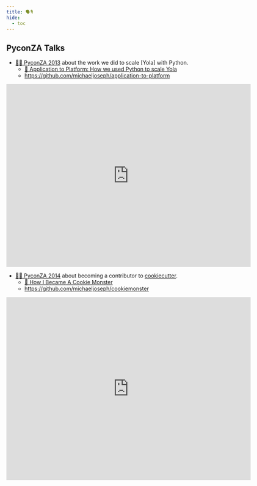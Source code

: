 ```yaml
---
title: 🗣🎙
hide:
  - toc
---
```


## PyconZA Talks

* [🎥📼 PyconZA 2013] about the work we did to scale [Yola] with Python.
    * [🛝 Application to Platform: How we used Python to scale Yola]
    * https://github.com/michaeljoseph/application-to-platform

<iframe src="https://archive.org/embed/pyconza2013-app-to-platform" width="640" height="480" frameborder="0" webkitallowfullscreen="true" mozallowfullscreen="true" allowfullscreen></iframe>

* [🎥📼 PyconZA 2014] about becoming a contributor to [cookiecutter].
    * [🛝 How I Became A Cookie Monster]
    * https://github.com/michaeljoseph/cookiemonster

<iframe src="https://archive.org/embed/pyconza2014-cookie-monster" width="640" height="480" frameborder="0" webkitallowfullscreen="true" mozallowfullscreen="true" allowfullscreen></iframe>

[🎥📼 PyconZA 2013]: https://2013.za.pycon.org/talks/28
[🛝 Application to Platform: How we used Python to scale Yola]: http://michaeljoseph.github.io/application-to-platform/application-to-platform

[🎥📼 PyconZA 2014]: https://2014.za.pycon.org/talks/39
[🛝 How I Became A Cookie Monster]: http://michaeljoseph.github.io/cookiemonster
[cookiecutter]: https://cookiecutter.readthedocs.io
